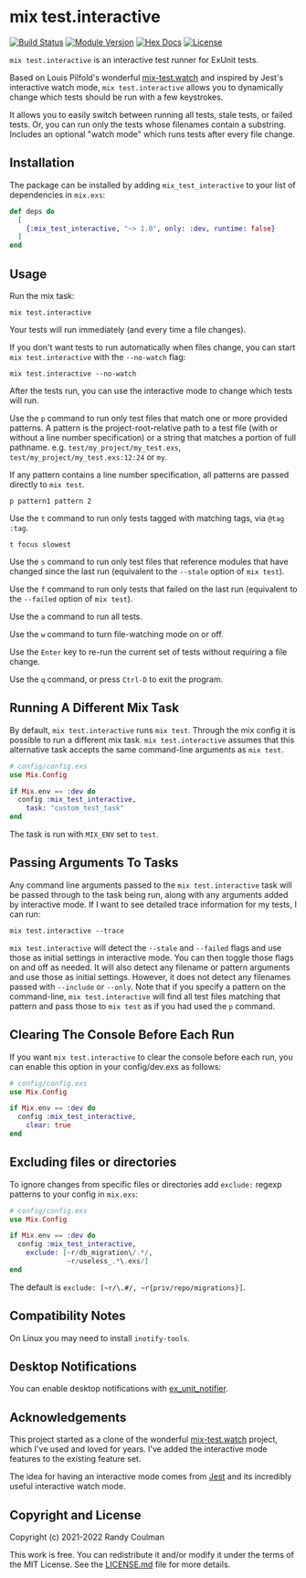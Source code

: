 # mix test.interactive

[![Build Status](https://circleci.com/gh/randycoulman/mix_test_interactive.svg?style=shield)](https://app.circleci.com/pipelines/github/randycoulman/mix_test_interactive)
[![Module Version](https://img.shields.io/hexpm/v/mix_test_interactive.svg)](https://hex.pm/packages/mix_test_interactive)
[![Hex Docs](https://img.shields.io/badge/hex-docs-lightgreen.svg)](https://hexdocs.pm/mix_test_interactive/)
[![License](https://img.shields.io/hexpm/l/mix_test_interactive.svg)](https://github.com/randycoulman/mix_test_interactive/blob/master/LICENSE.md)

`mix test.interactive` is an interactive test runner for ExUnit tests.

Based on Louis Pilfold's wonderful [mix-test.watch](https://github.com/lpil/mix-test.watch) and inspired by Jest's interactive watch mode, `mix test.interactive` allows you to dynamically change which tests should be run with a few keystrokes.

It allows you to easily switch between running all tests, stale tests, or failed tests. Or, you can run only the tests whose filenames contain a substring. Includes an optional "watch mode" which runs tests after every file change.

## Installation

The package can be installed by adding `mix_test_interactive` to your list of dependencies in `mix.exs`:

```elixir
def deps do
  [
    {:mix_test_interactive, "~> 1.0", only: :dev, runtime: false}
  ]
end
```

## Usage

Run the mix task:

```shell
mix test.interactive
```

Your tests will run immediately (and every time a file changes).

If you don't want tests to run automatically when files change, you can start `mix test.interactive` with the `--no-watch` flag:

```shell
mix test.interactive --no-watch
```

After the tests run, you can use the interactive mode to change which tests will run.

Use the `p` command to run only test files that match one or more provided patterns. A pattern is the project-root-relative path to a test file (with or without a line number specification) or a string that matches a portion of full pathname. e.g. `test/my_project/my_test.exs`, `test/my_project/my_test.exs:12:24` or `my`.

If any pattern contains a line number specification, all patterns are passed directly to `mix test`.

```
p pattern1 pattern 2
```

Use the `t` command to run only tests tagged with matching tags, via `@tag :tag`.

```
t focus slowest
```

Use the `s` command to run only test files that reference modules that have changed since the last run (equivalent to the `--stale` option of `mix test`).

Use the `f` command to run only tests that failed on the last run (equivalent to the `--failed` option of `mix test`).

Use the `a` command to run all tests.

Use the `w` command to turn file-watching mode on or off.

Use the `Enter` key to re-run the current set of tests without requiring a file change.

Use the `q` command, or press `Ctrl-D` to exit the program.

## Running A Different Mix Task

By default, `mix test.interactive` runs `mix test`. Through the mix config it is possible to run a different mix task. `mix test.interactive` assumes that this alternative task accepts the same command-line arguments as `mix test`.

```elixir
# config/config.exs
use Mix.Config

if Mix.env == :dev do
  config :mix_test_interactive,
    task: "custom_test_task"
end
```

The task is run with `MIX_ENV` set to `test`.

## Passing Arguments To Tasks

Any command line arguments passed to the `mix test.interactive` task will be passed
through to the task being run, along with any arguments added by interactive mode. If I want to see detailed trace information for my tests, I can run:

```
mix test.interactive --trace
```

`mix test.interactive` will detect the `--stale` and `--failed` flags and use those as initial settings in interactive mode. You can then toggle those flags on and off as needed. It will also detect any filename or pattern arguments and use those as initial settings. However, it does not detect any filenames passed with `--include` or `--only`. Note that if you specify a pattern on the command-line, `mix test.interactive` will find all test files matching that pattern and pass those to `mix test` as if you had used the `p` command.

## Clearing The Console Before Each Run

If you want `mix test.interactive` to clear the console before each run, you can
enable this option in your config/dev.exs as follows:

```elixir
# config/config.exs
use Mix.Config

if Mix.env == :dev do
  config :mix_test_interactive,
    clear: true
end
```

## Excluding files or directories

To ignore changes from specific files or directories add `exclude:` regexp
patterns to your config in `mix.exs`:

```elixir
# config/config.exs
use Mix.Config

if Mix.env == :dev do
  config :mix_test_interactive,
    exclude: [~r/db_migration\/.*/,
              ~r/useless_.*\.exs/]
end
```

The default is `exclude: [~r/\.#/, ~r{priv/repo/migrations}]`.

## Compatibility Notes

On Linux you may need to install `inotify-tools`.

## Desktop Notifications

You can enable desktop notifications with
[ex_unit_notifier](https://github.com/navinpeiris/ex_unit_notifier).

## Acknowledgements

This project started as a clone of the wonderful [mix-test.watch](https://github.com/lpil/mix-test.watch) project, which I've used and loved for years. I've added the interactive mode features to the existing feature set.

The idea for having an interactive mode comes from [Jest](https://jestjs.io/) and its incredibly useful interactive watch mode.

## Copyright and License

Copyright (c) 2021-2022 Randy Coulman

This work is free. You can redistribute it and/or modify it under the
terms of the MIT License. See the [LICENSE.md](./LICENSE.md) file for more details.
